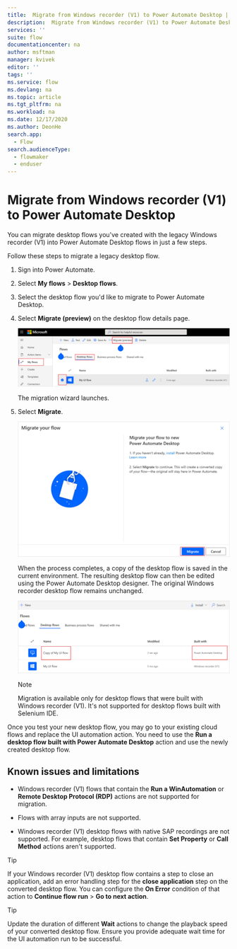 ```yaml
---
title:  Migrate from Windows recorder (V1) to Power Automate Desktop | Microsoft Docs
description:  Migrate from Windows recorder (V1) to Power Automate Desktop.
services: ''
suite: flow
documentationcenter: na
author: msftman
manager: kvivek
editor: ''
tags: ''
ms.service: flow
ms.devlang: na
ms.topic: article
ms.tgt_pltfrm: na
ms.workload: na
ms.date: 12/17/2020
ms.author: DeonHe
search.app: 
  - Flow
search.audienceType: 
  - flowmaker
  - enduser
---
```


# Migrate from Windows recorder (V1) to Power Automate Desktop

You can migrate desktop flows you've created with the legacy Windows recorder
(V1) into Power Automate Desktop flows in just a few steps.

Follow these steps to migrate a legacy desktop flow.

1. Sign into Power Automate.
1. Select **My flows** > **Desktop flows**.
1. Select the desktop flow you'd like to migrate to Power Automate Desktop.
1. Select **Migrate (preview)** on the desktop flow details page.

   ![A screenshot that displays the migrate option for a desktop flow](media/migrate-win-recorder/migrate-button.png)

   The migration wizard launches.

1. Select **Migrate**.

   ![A screenshot that displays the migrate button](media/migrate-win-recorder/migrate-wizard.png)
   
   When the process completes, a copy of the desktop flow is saved in the current environment. The resulting desktop flow can then be edited using the Power Automate Desktop designer. The original Windows recorder desktop flow remains unchanged.

   ![A screenshot that displays the migrated desktop flow](media/migrate-win-recorder/migrated-flow.png)

   >[!NOTE]
   >Migration is available only for desktop flows that were built with Windows recorder (V1). It's not supported for desktop flows built with Selenium IDE.

Once you test your new desktop flow, you may go to your existing cloud flows and
replace the UI automation action. You need to use the **Run a desktop flow built with Power Automate Desktop** action and use the newly created desktop flow.

## Known issues and limitations

- Windows recorder (V1) flows that contain the **Run a WinAutomation** or **Remote Desktop Protocol (RDP)** actions are not supported for migration.

- Flows with array inputs are not supported.

- Windows recorder (V1) desktop flows with native SAP recordings are not supported. For example, desktop flows that contain **Set Property** or **Call Method** actions aren't supported. 

>[!TIP]
>If your Windows recorder (V1) desktop flow contains a step to close an application, add an error handling step for the **close application** step on the converted desktop flow. You can configure the **On Error** condition of that action to **Continue flow run** > **Go to next action**.

>[!TIP]
>Update the duration of different **Wait** actions to change the playback speed of your converted desktop flow. Ensure you provide adequate wait time for the UI automation run to be successful.
